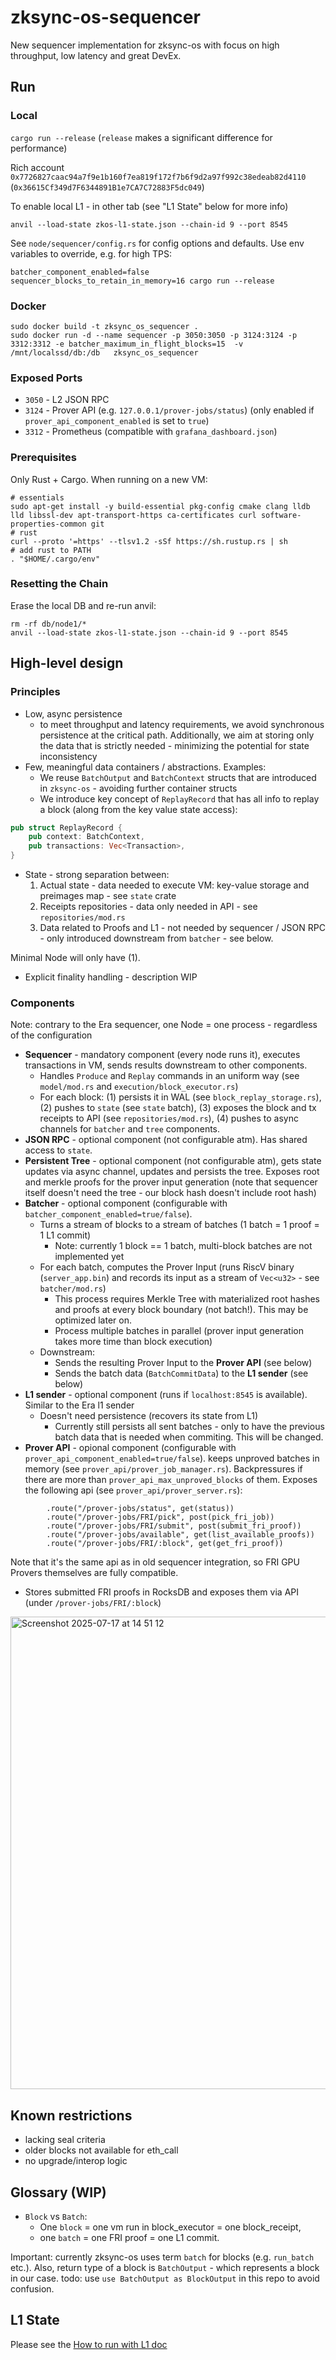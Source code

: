 # zksync-os-sequencer
New sequencer implementation for zksync-os with focus on high throughput, low latency and great DevEx.

## Run
### Local
`cargo run --release` (`release` makes a significant difference for performance)

Rich account `0x7726827caac94a7f9e1b160f7ea819f172f7b6f9d2a97f992c38edeab82d4110` (`0x36615Cf349d7F6344891B1e7CA7C72883F5dc049`)

To enable local L1 - in other tab (see "L1 State" below for more info)
```
anvil --load-state zkos-l1-state.json --chain-id 9 --port 8545
```

See `node/sequencer/config.rs` for config options and defaults. Use env variables to override, e.g. for high TPS:
```
batcher_component_enabled=false sequencer_blocks_to_retain_in_memory=16 cargo run --release
```

### Docker
```
sudo docker build -t zksync_os_sequencer .
sudo docker run -d --name sequencer -p 3050:3050 -p 3124:3124 -p 3312:3312 -e batcher_maximum_in_flight_blocks=15  -v /mnt/localssd/db:/db   zksync_os_sequencer
```

### Exposed Ports
* `3050` - L2 JSON RPC
* `3124` - Prover API (e.g. `127.0.0.1/prover-jobs/status`) (only enabled if `prover_api_component_enabled` is set to `true`)
* `3312` - Prometheus (compatible with `grafana_dashboard.json`)


### Prerequisites
Only Rust + Cargo.
When running on a new VM:
```
# essentials
sudo apt-get install -y build-essential pkg-config cmake clang lldb lld libssl-dev apt-transport-https ca-certificates curl software-properties-common git
# rust
curl --proto '=https' --tlsv1.2 -sSf https://sh.rustup.rs | sh
# add rust to PATH
. "$HOME/.cargo/env"    
```

### Resetting the Chain
Erase the local DB and re-run anvil:
```
rm -rf db/node1/*
anvil --load-state zkos-l1-state.json --chain-id 9 --port 8545
```

## High-level design
### Principles
* Low, async persistence
  * to meet throughput and latency requirements, we avoid synchronous persistence at the critical path. Additionally, we aim at storing only the data that is strictly needed - minimizing the potential for state inconsistency
* Few, meaningful data containers / abstractions. Examples:
  * We reuse `BatchOutput` and `BatchContext` structs that are introduced in `zksync-os`  - avoiding further container structs
  * We introduce key concept of `ReplayRecord` that has all info to replay a block (along from the key value state access):
```rust
pub struct ReplayRecord {
    pub context: BatchContext,
    pub transactions: Vec<Transaction>,
}
```
* State - strong separation between:
  1. Actual state - data needed to execute VM: key-value storage and preimages map - see `state` crate
  2. Receipts repositories - data only needed in API - see `repositories/mod.rs`
  3. Data related to Proofs and L1 - not needed by sequencer / JSON RPC - only introduced downstream from `batcher` - see below.
     
Minimal Node will only have (1).
* Explicit finality handling - description WIP

### Components
Note: contrary to the Era sequencer, one Node = one process - regardless of the configuration
* **Sequencer** - mandatory component (every node runs it), executes transactions in VM, sends results downstream to other components.
  * Handles `Produce` and `Replay` commands in an uniform way (see `model/mod.rs` and `execution/block_executor.rs`)
  * For each block: (1) persists it in WAL (see `block_replay_storage.rs`), (2) pushes to `state` (see `state` batch), (3) exposes the block and tx receipts to API (see `repositories/mod.rs`), (4) pushes to async channels for `batcher` and `tree` components.
* **JSON RPC** - optional component (not configurable atm). Has shared access to `state`.
* **Persistent Tree** - optional component (not configurable atm), gets state updates via async channel, updates and persists the tree. Exposes root and merkle proofs for the prover input generation (note that sequencer itself doesn't need the tree - our block hash doesn't include root hash)
* **Batcher** - optional component (configurable with `batcher_component_enabled=true/false`).
  * Turns a stream of blocks to a stream of batches (1 batch = 1 proof = 1 L1 commit)
    * Note: currently 1 block == 1 batch, multi-block batches are not implemented yet 
  * For each batch, computes the Prover Input (runs RiscV binary (`server_app.bin`) and records its input as a stream of `Vec<u32>` - see `batcher/mod.rs`)
    * This process requires Merkle Tree with materialized root hashes and proofs at every block boundary (not batch!). This may be optimized later on. 
    * Process multiple batches in parallel (prover input generation takes more time than block execution)
  * Downstream:
    * Sends the resulting Prover Input to the **Prover API** (see below)
    * Sends the batch data (`BatchCommitData`) to the **L1 sender** (see below)
* **L1 sender** - optional component (runs if `localhost:8545` is available). Similar to the Era l1 sender
  * Doesn't need persistence (recovers its state from L1)
    * Currently still persists all sent batches - only to have the previous batch data that is needed when commiting. This will be changed.
* **Prover API** - opional component (configurable with `prover_api_component_enabled=true/false`). keeps unproved batches in memory (see `prover_api/prover_job_manager.rs`). Backpressures if there are more than `prover_api_max_unproved_blocks` of them. Exposes the following api (see `prover_api/prover_server.rs`):
```
        .route("/prover-jobs/status", get(status))
        .route("/prover-jobs/FRI/pick", post(pick_fri_job))
        .route("/prover-jobs/FRI/submit", post(submit_fri_proof))
        .route("/prover-jobs/available", get(list_available_proofs))
        .route("/prover-jobs/FRI/:block", get(get_fri_proof))
```
Note that it's the same api as in old sequencer integration, so FRI GPU Provers themselves are fully compatible. 
  * Stores submitted FRI proofs in RocksDB and exposes them via API (under `/prover-jobs/FRI/:block`)
<img width="1500" height="756" alt="Screenshot 2025-07-17 at 14 51 12" src="https://github.com/user-attachments/assets/cc8a27f0-15df-4406-b803-0e960832a4f1" />

## Known restrictions

* lacking seal criteria
* older blocks not available for eth_call
* no upgrade/interop logic

## Glossary (WIP)

* `Block` vs `Batch`:
  * One `block` = one vm run in block_executor = one block_receipt, 
  * one `batch` = one FRI proof = one L1 commit.

Important: currently zksync-os uses term `batch` for blocks (e.g. `run_batch` etc.). 
Also, return type of a block is `BatchOutput` - which represents a block in our case. 
todo: use `use BatchOutput as BlockOutput` in this repo to avoid confusion.

## L1 State

Please see the [How to run with L1 doc](docs/running_with_l1.md)